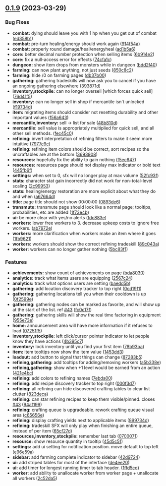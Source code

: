## [0.1.9](https://github.com/WorldSellerGame/world-seller/compare/v0.1.8...v0.1.9) (2023-03-29)


### Bug Fixes

* **combat:** dying should leave you with 1 hp when you get out of combat ([ed358b1](https://github.com/WorldSellerGame/world-seller/commit/ed358b1a6f293c48cfccf9fa70a3e93677ea69ba))
* **combat:** pre-turn healing/energy should work again ([914f54a](https://github.com/WorldSellerGame/world-seller/commit/914f54a95e83167e828df2c384845f2cb42fdd63))
* **combat:** properly round damage/heal/energyheal ([ad1b5a6](https://github.com/WorldSellerGame/world-seller/commit/ad1b5a6f8529959cdac723c3f129e9235891ef21))
* **core:** better decimal number protection when selling items ([6b914e2](https://github.com/WorldSellerGame/world-seller/commit/6b914e274063f87b84d6046df4f204af565a627d))
* **core:** fix a null-access error for effects ([74cfa1c](https://github.com/WorldSellerGame/world-seller/commit/74cfa1c4ec04bfbbf01582431677e73db12b6dd0))
* **dungeon:** show item drops from monsters while in dungeon ([bdd2f40](https://github.com/WorldSellerGame/world-seller/commit/bdd2f40c209be1ba030f96153299edcb260fd9a7))
* **farming:** can now plant anything, not just seeds ([850c8c2](https://github.com/WorldSellerGame/world-seller/commit/850c8c2b3ceb312432411be56044ab39d8d4d241))
* **farming:** hide /0 on farming pages ([db37b00](https://github.com/WorldSellerGame/world-seller/commit/db37b00b01b86602467e2899ce3656578d3e8492))
* **gathering:** gathering tradeskills will now ask you to cancel if you have an ongoing gathering elsewhere ([393871d](https://github.com/WorldSellerGame/world-seller/commit/393871dbce8f4edc1b1f2f4efeeb28324b5a57ca))
* **inventory,stockpile:** can no longer oversell [which forces quick sell] ([76d41f5](https://github.com/WorldSellerGame/world-seller/commit/76d41f50995fd8ce8b5426f24e73de1078166d80))
* **inventory:** can no longer sell in shop if mercantile isn't unlocked ([f19734d](https://github.com/WorldSellerGame/world-seller/commit/f19734dc3f13df80c516c706d11965affbabd60b))
* **item:** migrating items should consider not resetting durability and other important values ([f56a643](https://github.com/WorldSellerGame/world-seller/commit/f56a64383898418af56d01833af64e90000b2afe))
* **mercantile,inventory:** sell -> list for sale ([48b810d](https://github.com/WorldSellerGame/world-seller/commit/48b810d428aef30a18e0e267faf0624a94ec59f4))
* **mercantile:** sell value is appropriately multiplied for quick sell, and all other sell methods. ([fec45c0](https://github.com/WorldSellerGame/world-seller/commit/fec45c0d4a1dad8659fbe48de202b37538da58c5))
* **refining:** invert interpretation of refining filters to make it seem more intuitive ([7977c9c](https://github.com/WorldSellerGame/world-seller/commit/7977c9cfd9485aa8a9cd62d48a7607f0edb386bc))
* **refining:** refining item colors should be correct, sort recipes so the uncraftables are at the bottom ([3693908](https://github.com/WorldSellerGame/world-seller/commit/3693908931bfaa6baa55098f05ab090911e82aa9))
* **resources:** hopefully fix the ability to gain nothing ([f5ec647](https://github.com/WorldSellerGame/world-seller/commit/f5ec647ddc5133f01ab6795613adfb3ecd64a853))
* **resources:** resources page should not display max indicator or bold text ([445fb6f](https://github.com/WorldSellerGame/world-seller/commit/445fb6f835d029e3dbd38198360c111aa219d197))
* **settings:** when set to 0, sfx will no longer play at max volume ([52fc93f](https://github.com/WorldSellerGame/world-seller/commit/52fc93fa64fb66c1a1546bef47040d9315cc711d))
* **stats:** character stat gain incorrectly did not work for non-total-level scaling ([2c99953](https://github.com/WorldSellerGame/world-seller/commit/2c9995393086ea14287af8e8bfb925a14f22e115))
* **stats:** healing/energy restoration are more explicit about what they do and when ([a67664d](https://github.com/WorldSellerGame/world-seller/commit/a67664dcf37921dd4b04b03394c1afb6a346c0b3))
* **title:** page title should not show 00:00:00 ([0893de6](https://github.com/WorldSellerGame/world-seller/commit/0893de6878201c4777be74573a434adaa29ad39b))
* **transmute:** transmute page should look like a normal page; tooltips, probabilities, etc are added ([1f73e4b](https://github.com/WorldSellerGame/world-seller/commit/1f73e4bef6408372ae886f05c4c73aab280fbc9b))
* **ui:** be more clear with yes/no alerts ([fdc883e](https://github.com/WorldSellerGame/world-seller/commit/fdc883e7f54516050600effad4b808c506608b16))
* **workers:** lower free workers to 3. decrease upkeep costs to ignore free workers. ([ab7972e](https://github.com/WorldSellerGame/world-seller/commit/ab7972e23bd667cc1e796ee2b3658bdda9f53236))
* **workers:** more clarification when workers make an item where it goes ([1fb9621](https://github.com/WorldSellerGame/world-seller/commit/1fb9621427db1fff7282185f7ba0f5e8c484fd69))
* **workers:** workers should show the correct refining tradeskill ([89c043a](https://github.com/WorldSellerGame/world-seller/commit/89c043a5546cf3e84ef60cfa7d3d3dbad350a93b))
* **worker:** workers can no longer gather nothing ([5bc83f1](https://github.com/WorldSellerGame/world-seller/commit/5bc83f12db4446888723cfd3b4c4fe5393d788aa))


### Features

* **achievements:** show count of achievements on page ([bda8030](https://github.com/WorldSellerGame/world-seller/commit/bda80308b58f044e72d6fa925da77686e4effb67))
* **analytics:** track what items users are equipping ([2567c24](https://github.com/WorldSellerGame/world-seller/commit/2567c241e0091afc1680952a9e97563527930bf5))
* **analytics:** track what options users are setting ([baedd5b](https://github.com/WorldSellerGame/world-seller/commit/baedd5bb7246ffc5682c1bcf34922188e56f7fcb))
* **gathering:** add location discovery tracker to top right ([0cd19f1](https://github.com/WorldSellerGame/world-seller/commit/0cd19f1fa627ca3f3a84aa331b6a521ef8bd3b10))
* **gathering:** gathering locations tell you when their cooldown is up ([0f2599e](https://github.com/WorldSellerGame/world-seller/commit/0f2599ebfaf845e38ed3b1dfd79adb9fdb55f73f))
* **gathering:** gathering nodes can be marked as favorite, and will show up at the start of the list. ref [#43](https://github.com/WorldSellerGame/world-seller/issues/43) ([fc0c17f](https://github.com/WorldSellerGame/world-seller/commit/fc0c17f48c5371413af62f22d2c6cf15e6975265))
* **gathering:** gathering skills will show the real time factoring in equipment ([955e73e](https://github.com/WorldSellerGame/world-seller/commit/955e73ef344202d1cda1ca036d903aeef4ffbad2))
* **home:** announcement area will have more information if it refuses to load ([07251f5](https://github.com/WorldSellerGame/world-seller/commit/07251f56a1c5cf401479e44857f20aaaaf29758c))
* **inventory,stockpile:** left click/cursor pointer indicator to let people know they have actions ([4b395c7](https://github.com/WorldSellerGame/world-seller/commit/4b395c7c43e007c6f9d28de6efabb918bb282021))
* **inventory:** lock inventory until you find your first item ([78b93ba](https://github.com/WorldSellerGame/world-seller/commit/78b93ba09b9fb5f2bed5e891575493db1bc672b9))
* **item:** item tooltips now show the item value ([1453dd3](https://github.com/WorldSellerGame/world-seller/commit/1453dd3ec2edbca17572c6bd6b16e6232ff1ed32))
* **loadout:** add button to signal that things can change ([87283b5](https://github.com/WorldSellerGame/world-seller/commit/87283b56e7a456a34fa5a181eb525df9c20d9727))
* **refining,gathering:** add tooltips for adding/removing workers ([a5b338e](https://github.com/WorldSellerGame/world-seller/commit/a5b338e00b5ba0cd17e439a395ff6cc9588ad458))
* **refining,gathering:** show when +1 level would be earned from an action ([421e4bc](https://github.com/WorldSellerGame/world-seller/commit/421e4bc6a3bd9a3bc6c3ee79d57717de84cc1d30))
* **refining:** add colors to refining names ([7ebda00](https://github.com/WorldSellerGame/world-seller/commit/7ebda00917da485a5d21c0fb14976dc823617544))
* **refining:** add recipe discovery tracker to top right ([000f3d7](https://github.com/WorldSellerGame/world-seller/commit/000f3d704c7cce7c543421d337b7fbfcc251e543))
* **refining:** all refining can hide discovered crafting tables to clear list clutter ([823deca](https://github.com/WorldSellerGame/world-seller/commit/823deca6452345e5600ab0ab25719a3eba49b073))
* **refining:** can star refining recipes to keep them visible/pinned. closes [#43](https://github.com/WorldSellerGame/world-seller/issues/43) ([94af199](https://github.com/WorldSellerGame/world-seller/commit/94af199e851b415623d843d6ca1da690a92ab206))
* **refining:** crafting queue is upgradeable. rework crafting queue visual area ([c65656e](https://github.com/WorldSellerGame/world-seller/commit/c65656e237e1c311c8bbc8b6d7d235c6ce91652e))
* **refining:** display crafting yields next to applicable items ([899734d](https://github.com/WorldSellerGame/world-seller/commit/899734d77af1db8089cc9dea783a627600066f59))
* **refining:** tradeskill SFX will only play when finishing an entire queue, instead of per item ([65cf27d](https://github.com/WorldSellerGame/world-seller/commit/65cf27da480127abfd8648152b98317ea6cf1803))
* **resources,inventory,stockpile:** remember last tab ([0700071](https://github.com/WorldSellerGame/world-seller/commit/0700071c8c81e4b54fa2568334b2d1dbb8eff259))
* **resource:** show resource quantity in tooltip ([45d5c51](https://github.com/WorldSellerGame/world-seller/commit/45d5c51097f0c6b3a5b57a5aef9a791546c3d167))
* **settings:** add ui setting for notification position. move default to top left ([e96e59a](https://github.com/WorldSellerGame/world-seller/commit/e96e59a3f3a2afb3e8814c3bbb4a0bd91cce2fa4))
* **sidebar:** add farming complete indicator to sidebar ([42d9724](https://github.com/WorldSellerGame/world-seller/commit/42d9724a104f378f8cfd799d60de2a2b4fa89533))
* **ui:** add striped tables for most of the interface ([de4ee20](https://github.com/WorldSellerGame/world-seller/commit/de4ee20499a9f2f4338bdae6a8207411ec979e87))
* **ui:** add timer for longest running timer to tab header. ([1ffd5cd](https://github.com/WorldSellerGame/world-seller/commit/1ffd5cd54e3d125aa873aa19787631416bb2e657))
* **worker:** add ability to unallocate worker from worker page + unallocate all workers ([2c52da5](https://github.com/WorldSellerGame/world-seller/commit/2c52da59f457cdc4709a18e0723a7a28947dbe52))



